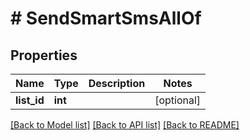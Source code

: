 # # SendSmartSmsAllOf

## Properties

Name | Type | Description | Notes
------------ | ------------- | ------------- | -------------
**list_id** | **int** |  | [optional] 

[[Back to Model list]](../../README.md#documentation-for-models) [[Back to API list]](../../README.md#documentation-for-api-endpoints) [[Back to README]](../../README.md)


